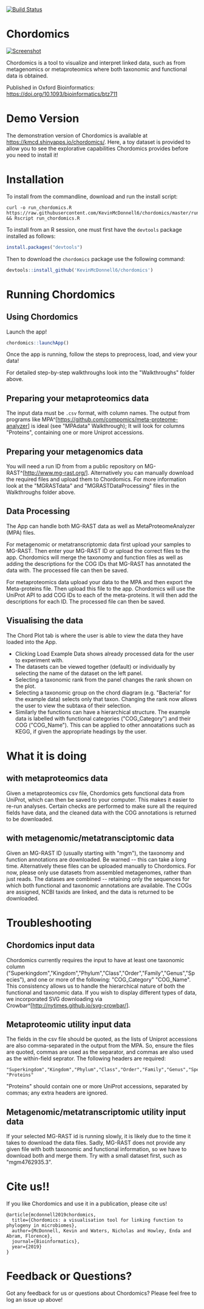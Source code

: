 [![Build Status](https://travis-ci.org/KevinMcDonnell6/chordomics.svg?branch=master)](https://travis-ci.org/KevinMcDonnell6/chordomics)
# Chordomics
[![Screenshot](https://github.com/KevinMcDonnell6/chordomics/blob/master/Walkthroughs/Screenshots/Screenshot.png)](https://github.com/KevinMcDonnell6/chordomics)

Chordomics is a tool to visualize and interpret linked data, such as from metagenomics or metaproteomics where both taxonomic and functional data is obtained.

Published in Oxford Bioinformatics:  https://doi.org/10.1093/bioinformatics/btz711

# Demo Version
The demonstration version of Chordomics is available at https://kmcd.shinyapps.io/chordomics/. Here, a toy dataset is provided to allow you to see the explorative capabilities Chordomics provides before you need to install it!

# Installation
To install from the commandline, download and run the install script:

```{bash}
curl -o run_chordomics.R  https://raw.githubusercontent.com/KevinMcDonnell6/chordomics/master/run_chordomics.R && Rscript run_chordomics.R
```

To install from an R session, one must first have the `devtools` package installed as follows:
```r
install.packages("devtools")
```

Then to download the `chordomics` package use the following command:

```r
devtools::install_github('KevinMcDonnell6/chordomics')
```


# Running Chordomics

## Using Chordomics
Launch the app!

```r
chordomics::launchApp()
```

Once the app is running, follow the steps to preprocess, load, and view your data!

For detailed step-by-step walkthroughs look into the "Walkthroughs" folder above.

## Preparing your metaproteomics data
The input data must be `.csv` format, with column names. The output from programs like MPA^[<https://github.com/compomics/meta-proteome-analyzer>] is ideal (see "MPAdata" Walkthrough); It will look for columns "Proteins", containing one or more Uniprot accessions.

## Preparing your metagenomics data
You will need a run ID from from a public repository on MG-RAST^[<http://www.mg-rast.org/>]. 
Alternatively you can manually download the required files and upload them to Chordomics. For more information look at the "MGRASTdata" and "MGRASTDataProcessing" files in the Walkthroughs folder above.

## Data Processing
The App can handle both MG-RAST data as well as MetaProteomeAnalyzer (MPA) files.

For metagenomic or metatranscriptomic data first upload your samples to MG-RAST. Then enter your MG-RAST ID or upload the correct files to the app. Chordomics will merge the taxonomy and function files as well as adding the descriptions for the COG IDs that MG-RAST has annotated the data with. The processed file can then be saved.

For metaproteomics data upload your data to the MPA and then export the Meta-proteins file. Then upload this file to the app. Chordomics will use the UniProt API to add COG IDs to each of the meta-proteins. It will then add the descriptions for each ID. The processed file can then be saved.

## Visualising the data
The Chord Plot tab is where the user is able to view the data they have loaded into the App. 
* Clicking Load Example Data shows already processed data for the user to experiment with.
* The datasets can be viewed together (default) or individually by selecting the name of the dataset on the left panel.
* Selecting a taxonomic rank from the panel changes the rank shown on the plot.
* Selecting a taxonomic group on the chord diagram (e.g. "Bacteria" for the example data) selects only that taxon. Changing the rank now allows the user to view the subtaxa of their selection.
* Similarly the functions can have a hierarchical structure. The example data is labelled with functional categories ("COG_Category") and their COG ("COG_Name"). This can be applied to other annoatations such as KEGG, if given the appropriate headings by the user.

# What it is doing
## with metaproteomics data
Given a metaproteomics csv file, Chordomics gets functional data from UniProt, which can then be saved to your computer.  This makes it easier to re-run analyses. Certain checks are performed to make sure all the required fields have data, and the cleaned data with the COG annotations is returned to be downloaded.

## with metagenomic/metatransciptomic data
Given an MG-RAST ID (usually starting with "mgm"), the taxonomy and function annotations are downloaded. Be warned -- this can take a long time. Alternatively these files can be uploaded manually to Chordomics.  For now, please only use datasets from assembled metagenomes, rather than just reads.  The datases are combined -- retaining only the sequences for which both functional and taxonomic annotations are available. The COGs are assigned, NCBI taxids are linked, and the data is returned to be downloaded.



# Troubleshooting
## Chordomics input data
Chordomics currently requires the input to have at least one taxonomic column ("Superkingdom","Kingdom","Phylum","Class","Order","Family","Genus","Species"), and one or more of the following: "COG_Category"	"COG_Name".  This consistency allows us to handle the hierarchical nature of both the functional and taxonomic data.  If you wish to display different types of data, we incorporated  SVG downloading via Crowbar^[<http://nytimes.github.io/svg-crowbar/>].


## Metaproteomic utility input data
The fields in the csv file should be quoted, as the lists of Uniprot accessions are also comma-separated in the output from the MPA.  So, ensure the files are quoted, commas are used as the separator, and commas are also used as the within-field seprator.  The following headers are required:
```
"Superkingdom","Kingdom","Phylum","Class","Order","Family","Genus","Species", "Proteins"
```
"Proteins" should contain one or more UniProt accessions, separated by commas; any extra headers are ignored.


## Metagenomic/metatranscriptomic utility input data
If your selected MG-RAST id is running slowly, it is likely due to the time it takes to download the data files.  Sadly, MG-RAST does not provide any given file with both taxonomic and functional information, so we have to download both and merge them.  Try with a small dataset first, such as "mgm4762935.3".

# Cite us!!
If you like Chordomics and use it in a publication, please cite us!
```
@article{mcdonnell2019chordomics,
  title={Chordomics: a visualisation tool for linking function to phylogeny in microbiomes},
  author={McDonnell, Kevin and Waters, Nicholas and Howley, Enda and Abram, Florence},
  journal={Bioinformatics},
  year={2019}
}
```

# Feedback or Questions?
Got any feedback for us or questions about Chordomics? Please feel free to log an issue up above!
